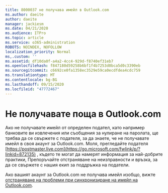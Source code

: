 ```yaml
---
title: 8000037 не получава имейл в Outlook.com
ms.author: daeite
author: daeite
manager: jackiesm
ms.date: 04/21/2020
ms.audience: ITPro
ms.topic: article
ms.service: o365-administration
ROBOTS: NOINDEX, NOFOLLOW
localization_priority: Normal
ms,.custom: ''
ms.assetid: df10da0f-a4a2-4cc4-929d-f8740ef31eb7
ms.openlocfilehash: f847180d59258b6bf1f4b7253d0bca5d0c3390eb
ms.sourcegitcommit: c6692ce0fa1358ec3529e59ca0ecdfdea4cdc759
ms.translationtype: MT
ms.contentlocale: bg-BG
ms.lasthandoff: 09/15/2020
ms.locfileid: "47772467"
---
```

# <a name="not-receiving-mail-in-outlookcom"></a>Не получавате поща в Outlook.com

Ако не получавате имейл от определен подател, като например банковите ви извлечения или съобщения за нулиране на паролата, ще трябва да се свържете с подателя, за да знаете, че не получавате имейл в своя акаунт за Outlook.com. Моля, прегледайте подателя [https://postmaster.live.com](https://go.microsoft.com/fwlink/p/?linkid=872135) , където те могат да намерят информация за най-добрите практики, Препоръчайте отстраняване на неизправности и връзка, за да се свържете с нашия екип за поддръжка на податели.
  
Ако вашият акаунт за Outlook.com не получава имейл изобщо, вижте [отстраняване на проблеми при синхронизиране на имейл на Outlook.com](https://go.microsoft.com/fwlink/p/?linkid=874363).
  

